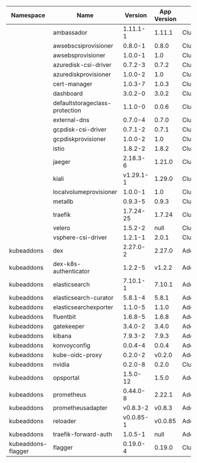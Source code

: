 |Namespace|Name|Version|App Version|Kind|
|---------|----|-------|-----------|----|
| |ambassador|1.11.1-1|1.11.1|ClusterAddon|
| |awsebscsiprovisioner|0.8.0-1|0.8.0|ClusterAddon|
| |awsebsprovisioner|1.0.0-1|1.0|ClusterAddon|
| |azuredisk-csi-driver|0.7.2-3|0.7.2|ClusterAddon|
| |azurediskprovisioner|1.0.0-2|1.0|ClusterAddon|
| |cert-manager|1.0.3-7|1.0.3|ClusterAddon|
| |dashboard|3.0.2-0|3.0.2|ClusterAddon|
| |defaultstorageclass-protection|1.1.0-0|0.0.6|ClusterAddon|
| |external-dns|0.7.0-4|0.7.0|ClusterAddon|
| |gcpdisk-csi-driver|0.7.1-2|0.7.1|ClusterAddon|
| |gcpdiskprovisioner|1.0.0-2|1.0|ClusterAddon|
| |istio|1.8.2-2|1.8.2|ClusterAddon|
| |jaeger|2.18.3-6|1.21.0|ClusterAddon|
| |kiali|v1.29.1-1|1.29.0|ClusterAddon|
| |localvolumeprovisioner|1.0.0-1|1.0|ClusterAddon|
| |metallb|0.9.3-5|0.9.3|ClusterAddon|
| |traefik|1.7.24-25|1.7.24|ClusterAddon|
| |velero|1.5.2-2|null|ClusterAddon|
| |vsphere-csi-driver|1.2.1-1|2.0.1|ClusterAddon|
|kubeaddons|dex|2.27.0-2|2.27.0|Addon|
|kubeaddons|dex-k8s-authenticator|1.2.2-5|v1.2.2|Addon|
|kubeaddons|elasticsearch|7.10.1-1|7.10.1|Addon|
|kubeaddons|elasticsearch-curator|5.8.1-4|5.8.1|Addon|
|kubeaddons|elasticsearchexporter|1.1.0-5|1.1.0|Addon|
|kubeaddons|fluentbit|1.6.8-5|1.6.8|Addon|
|kubeaddons|gatekeeper|3.4.0-2|3.4.0|Addon|
|kubeaddons|kibana|7.9.3-2|7.9.3|Addon|
|kubeaddons|konvoyconfig|0.0.4-4|0.0.4|Addon|
|kubeaddons|kube-oidc-proxy|0.2.0-2|v0.2.0|Addon|
|kubeaddons|nvidia|0.2.0-8|0.2.0|ClusterAddon|
|kubeaddons|opsportal|1.5.0-12|1.5.0|Addon|
|kubeaddons|prometheus|0.44.0-8|2.22.1|Addon|
|kubeaddons|prometheusadapter|v0.8.3-2|v0.8.3|Addon|
|kubeaddons|reloader|v0.0.85-1|v0.0.85|Addon|
|kubeaddons|traefik-forward-auth|1.0.5-1|null|Addon|
|kubeaddons-flagger|flagger|0.19.0-4|0.19.0|ClusterAddon|
